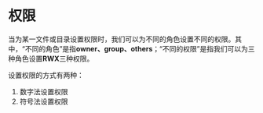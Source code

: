 # 权限
当为某一文件或目录设置权限时，我们可以为不同的角色设置不同的权限。其中，“不同的角色”是指**owner、group、others**；“不同的权限”是指我们可以为三种角色设置**RWX**三种权限。

设置权限的方式有两种：
1. 数字法设置权限
2. 符号法设置权限